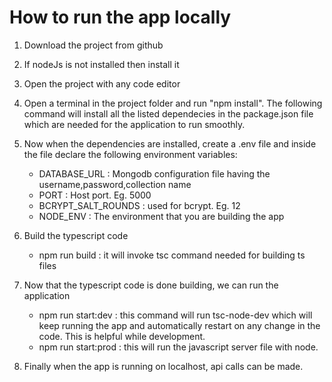 # How to run the app locally

1. Download the project from github

2. If nodeJs is not installed then install it

3. Open the project with any code editor

4. Open a terminal in the project folder and run "npm install". The following command will install all the listed dependecies in the package.json file which are needed for the application to run smoothly.

5. Now when the dependencies are installed, create a .env file and inside the file declare the following environment variables:

   - DATABASE_URL : Mongodb configuration file having the username,password,collection name
   - PORT : Host port. Eg. 5000
   - BCRYPT_SALT_ROUNDS : used for bcrypt. Eg. 12
   - NODE_ENV : The environment that you are building the app

6. Build the typescript code

   - npm run build : it will invoke tsc command needed for building ts files

7. Now that the typescript code is done building, we can run the application

   - npm run start:dev : this command will run tsc-node-dev which will keep running the app and automatically restart on any change in the code. This is helpful while development.
   - npm run start:prod : this will run the javascript server file with node.

8. Finally when the app is running on localhost, api calls can be made.
